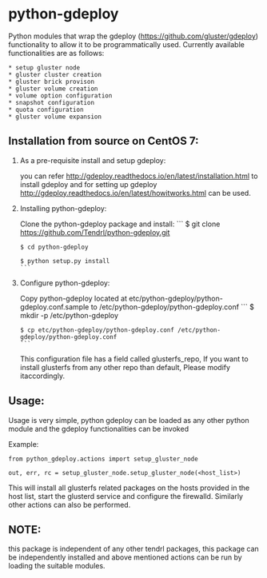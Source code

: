 # python-gdeploy
Python modules that wrap the gdeploy (https://github.com/gluster/gdeploy) functionality to allow it to be programmatically used. Currently available functionalities are as follows:

    * setup gluster node
    * gluster cluster creation
    * gluster brick provison
    * gluster volume creation
    * volume option configuration
    * snapshot configuration
    * quota configuration
    * gluster volume expansion


Installation from source on CentOS 7:
------------------------------------
1. As a pre-requisite install and setup gdeploy:

   you can refer http://gdeploy.readthedocs.io/en/latest/installation.html to install gdeploy and for setting up gdeploy
   http://gdeploy.readthedocs.io/en/latest/howitworks.html can be used.
   
2. Installing python-gdeploy:

   Clone the python-gdeploy package and install:
       ```
       $ git clone https://github.com/Tendrl/python-gdeploy.git
       
       $ cd python-gdeploy
       
       $ python setup.py install
       ```
       
3. Configure python-gdeploy:

   Copy python-gdeploy located at etc/python-gdeploy/python-gdeploy.conf.sample to /etc/python-gdeploy/python-gdeploy.conf
       ```
       $ mkdir -p /etc/python-gdeploy
       
       $ cp etc/python-gdeploy/python-gdeploy.conf /etc/python-gdeploy/python-gdeploy.conf
       ```
      
   This configuration file has a field called glusterfs_repo, If you want to install glusterfs from any other repo than default, Please modify itaccordingly.

Usage:
------
Usage is very simple, python gdeploy can be loaded as any other python module and the gdeploy functionalities can be invoked

Example:

```
from python_gdeploy.actions import setup_gluster_node

out, err, rc = setup_gluster_node.setup_gluster_node(<host_list>)
```
This will install all glusterfs related packages on the hosts provided in the host list, start the glusterd service and configure the firewalld. Similarly other actions can also be performed.

NOTE:
-----
this package is independent of any other tendrl packages, this package can be independently installed and above mentioned actions can be run by loading the suitable modules.
